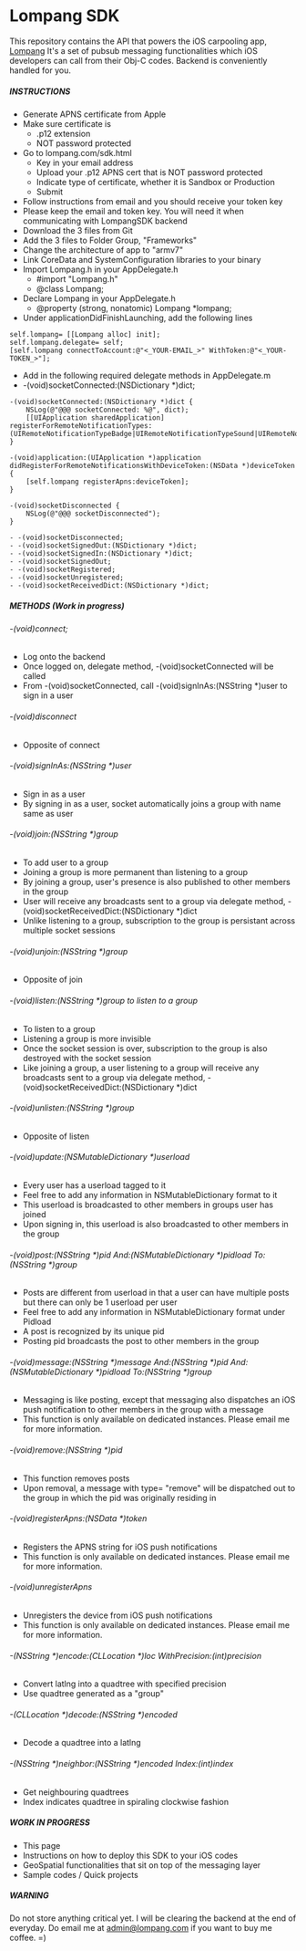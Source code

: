 Lompang SDK
===========

This repository contains the API that powers the iOS carpooling app, [Lompang](http://appstore.com/lompang) It's a set of pubsub messaging functionalities which iOS developers can call from their Obj-C codes. Backend is conveniently handled for you.


##### INSTRUCTIONS
- Generate APNS certificate from Apple
- Make sure certificate is
    - .p12 extension
    - NOT password protected
- Go to lompang.com/sdk.html
    - Key in your email address
    - Upload your .p12 APNS cert that is NOT password protected
    - Indicate type of certificate, whether it is Sandbox or Production
    - Submit
- Follow instructions from email and you should receive your token key
- Please keep the email and token key. You will need it when communicating with LompangSDK backend
- Download the 3 files from Git
- Add the 3 files to Folder Group, "Frameworks"
- Change the architecture of app to "armv7"
- Link CoreData and SystemConfiguration libraries to your binary
- Import Lompang.h in your AppDelegate.h
    - #import "Lompang.h"
    - @class Lompang;
- Declare Lompang in your AppDelegate.h
    - @property (strong, nonatomic) Lompang *lompang;
- Under applicationDidFinishLaunching, add the following lines
```
self.lompang= [[Lompang alloc] init];
self.lompang.delegate= self;
[self.lompang connectToAccount:@"<_YOUR-EMAIL_>" WithToken:@"<_YOUR-TOKEN_>"];
```
- Add in the following required delegate methods in AppDelegate.m
- -(void)socketConnected:(NSDictionary *)dict;

```
-(void)socketConnected:(NSDictionary *)dict {
    NSLog(@"@@@ socketConnected: %@", dict);
    [[UIApplication sharedApplication] registerForRemoteNotificationTypes:(UIRemoteNotificationTypeBadge|UIRemoteNotificationTypeSound|UIRemoteNotificationTypeAlert)];
}
```

```
-(void)application:(UIApplication *)application didRegisterForRemoteNotificationsWithDeviceToken:(NSData *)deviceToken {
    [self.lompang registerApns:deviceToken];
}
```
```
-(void)socketDisconnected {
    NSLog(@"@@@ socketDisconnected");
}
```
    - -(void)socketDisconnected;
    - -(void)socketSignedOut:(NSDictionary *)dict;
    - -(void)socketSignedIn:(NSDictionary *)dict;
    - -(void)socketSignedOut;
    - -(void)socketRegistered;
    - -(void)socketUnregistered;
    - -(void)socketReceivedDict:(NSDictionary *)dict;

##### METHODS (Work in progress)
###### -(void)connect;
- Log onto the backend
- Once logged on, delegate method, -(void)socketConnected will be called
- From -(void)socketConnected, call -(void)signInAs:(NSString *)user to sign in a user

###### -(void)disconnect
- Opposite of connect 

###### -(void)signInAs:(NSString *)user
- Sign in as a user
- By signing in as a user, socket automatically joins a group with name same as user

###### -(void)join:(NSString *)group
- To add user to a group
- Joining a group is more permanent than listening to a group
- By joining a group, user's presence is also published to other members in the group
- User will receive any broadcasts sent to a group via delegate method, -(void)socketReceivedDict:(NSDictionary *)dict
- Unlike listening to a group, subscription to the group is persistant across multiple socket sessions

###### -(void)unjoin:(NSString *)group
- Opposite of join

###### -(void)listen:(NSString *)group to listen to a group
- To listen to a group
- Listening a group is more invisible
- Once the socket session is over, subscription to the group is also destroyed with the socket session
- Like joining a group, a user listening to a group will receive any broadcasts sent to a group via delegate method, -(void)socketReceivedDict:(NSDictionary *)dict

###### -(void)unlisten:(NSString *)group
- Opposite of listen

###### -(void)update:(NSMutableDictionary *)userload
- Every user has a userload tagged to it
- Feel free to add any information in NSMutableDictionary format to it
- This userload is broadcasted to other members in groups user has joined
- Upon signing in, this userload is also broadcasted to other members in the group

###### -(void)post:(NSString *)pid And:(NSMutableDictionary *)pidload To:(NSString *)group
- Posts are different from userload in that a user can have multiple posts but there can only be 1 userload per user
- Feel free to add any information in NSMutableDictionary format under Pidload
- A post is recognized by its unique pid
- Posting pid broadcasts the post to other members in the group

###### -(void)message:(NSString *)message And:(NSString *)pid And:(NSMutableDictionary *)pidload To:(NSString *)group
- Messaging is like posting, except that messaging also dispatches an iOS push notification to other members in the group with a message
- This function is only available on dedicated instances. Please email me for more information.

###### -(void)remove:(NSString *)pid
- This function removes posts
- Upon removal, a message with type= "remove" will be dispatched out to the group in which the pid was originally residing in

###### -(void)registerApns:(NSData *)token
- Registers the APNS string for iOS push notifications
- This function is only available on dedicated instances. Please email me for more information.

###### -(void)unregisterApns
- Unregisters the device from iOS push notifications
- This function is only available on dedicated instances. Please email me for more information.

###### -(NSString *)encode:(CLLocation *)loc WithPrecision:(int)precision
- Convert latlng into a quadtree with specified precision
- Use quadtree generated as a "group"

###### -(CLLocation *)decode:(NSString *)encoded
- Decode a quadtree into a latlng

###### -(NSString *)neighbor:(NSString *)encoded Index:(int)index
- Get neighbouring quadtrees
- Index indicates quadtree in spiraling clockwise fashion

##### WORK IN PROGRESS

- This page
- Instructions on how to deploy this SDK to your iOS codes 
- GeoSpatial functionalities that sit on top of the messaging layer
- Sample codes / Quick projects

##### WARNING

Do not store anything critical yet. I will be clearing the backend at the end of everyday. Do email me at admin@lompang.com if you want to buy me coffee. =)

